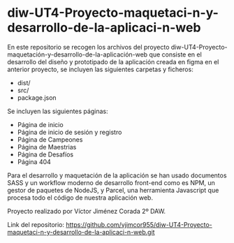 # diw-UT4-Proyecto-maquetaci-n-y-desarrollo-de-la-aplicaci-n-web

En este repositorio se recogen los archivos del proyecto diw-UT4-Proyecto-maquetación-y-desarrollo-de-la-aplicación-web que consiste en el desarrollo del 
diseño y prototipado de la aplicación creada en figma en el anterior proyecto, se incluyen las siguientes carpetas y ficheros:

- dist/
- src/ 
- package.json

Se incluyen las siguientes páginas:

- Página de inicio 
- Página de inicio de sesión y registro 
- Página de Campeones 
- Página de Maestrias 
- Página de Desafíos 
- Página 404

Para el desarrollo y maquetación de la aplicación se han usado documentos SASS y un workflow moderno de desarrollo front-end como es NPM, un gestor de paquetes 
de NodeJS, y Parcel, una herramienta Javascript que procesa todo el código de nuestra aplicación web.

Proyecto realizado por Víctor Jiménez Corada 2º DAW.

Link del repositorio: https://github.com/vjimcor955/diw-UT4-Proyecto-maquetaci-n-y-desarrollo-de-la-aplicaci-n-web.git
